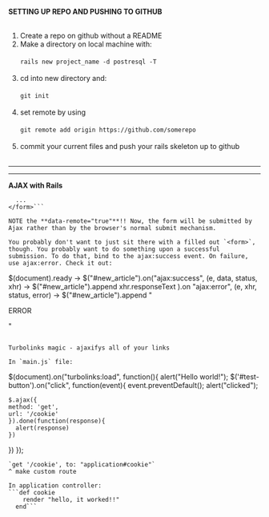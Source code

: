 **SETTING UP REPO AND PUSHING TO GITHUB**<br><br>
1) Create a repo on github without a README<br>
2) Make a directory on local machine with:<br><br>
  `rails new project_name -d postresql -T`<br><br>
3) cd into new directory and:<br><br>
  `git init`<br><br>
4) set remote by using<br><br>
  `git remote add origin https://github.com/somerepo`<br><br> 
5) commit your current files and push your rails skeleton up to github<br><br>

---


---
**AJAX with Rails**

```<form accept-charset="UTF-8" action="/articles" class="new_article" data-remote="true" id="new_article" method="post">
  ...
</form>```

NOTE the **data-remote="true"**!! Now, the form will be submitted by Ajax rather than by the browser's normal submit mechanism.

You probably don't want to just sit there with a filled out `<form>`, though. You probably want to do something upon a successful submission. To do that, bind to the ajax:success event. On failure, use ajax:error. Check it out:
```
$(document).ready ->
  $("#new_article").on("ajax:success", (e, data, status, xhr) ->
    $("#new_article").append xhr.responseText
  ).on "ajax:error", (e, xhr, status, error) ->
    $("#new_article").append "<p>ERROR</p>"
```

Turbolinks magic - ajaxifys all of your links

In `main.js` file: 

```
$(document).on("turbolinks:load", function(){
  alert("Hello world!");
  $('#test-button').on("click", function(event){
    event.preventDefault();
    alert("clicked");
    
    $.ajax({
    method: 'get',
    url: '/cookie'
    }).done(function(response){
      alert(response)
    })
  })
});

```
`get '/cookie', to: "application#cookie"`
^ make custom route 

In application controller: 
```def cookie
    render "hello, it worked!!"
  end```


